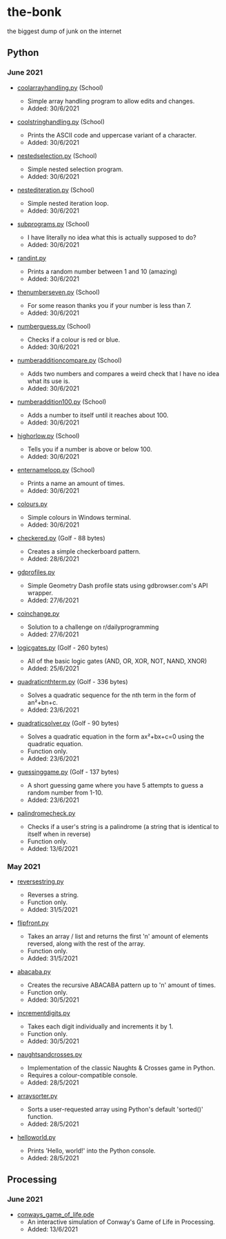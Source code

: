 # the-bonk
the biggest dump of junk on the internet

## Python


### June 2021
- [coolarrayhandling.py](https://github.com/GD-NTB/the-bonk/blob/master/python/school/coolarrayhandling.py) (School)
	- Simple array handling program to allow edits and changes.
	- Added: 30/6/2021

- [coolstringhandling.py](https://github.com/GD-NTB/the-bonk/blob/master/python/school/coolarrayhandling.py) (School)
	- Prints the ASCII code and uppercase variant of a character.
	- Added: 30/6/2021

- [nestedselection.py](https://github.com/GD-NTB/the-bonk/blob/master/python/school/nestedselection.py) (School)
	- Simple nested selection program.
	- Added: 30/6/2021

- [nestediteration.py](https://github.com/GD-NTB/the-bonk/blob/master/python/school/nestediteration.py) (School)
	- Simple nested iteration loop.
	- Added: 30/6/2021

- [subprograms.py](https://github.com/GD-NTB/the-bonk/blob/master/python/school/subprograms.py) (School)
	- I have literally no idea what this is actually supposed to do?
	- Added: 30/6/2021

- [randint.py](https://github.com/GD-NTB/the-bonk/blob/master/python/randint.py)
	- Prints a random number between 1 and 10 (amazing)
	- Added: 30/6/2021

- [thenumberseven.py](https://github.com/GD-NTB/the-bonk/blob/master/python/school/thenumberseven.py) (School)
	- For some reason thanks you if your number is less than 7.
	- Added: 30/6/2021

- [numberguess.py](https://github.com/GD-NTB/the-bonk/blob/master/python/school/numberguess.py) (School)
	- Checks if a colour is red or blue.
	- Added: 30/6/2021

- [numberadditioncompare.py](https://github.com/GD-NTB/the-bonk/blob/master/python/school/numberadditioncompare.py) (School)
	- Adds two numbers and compares a weird check that I have no idea what its use is.
	- Added: 30/6/2021

- [numberaddition100.py](https://github.com/GD-NTB/the-bonk/blob/master/python/school/numberaddition100.py) (School)
	- Adds a number to itself until it reaches about 100.
	- Added: 30/6/2021

- [highorlow.py](https://github.com/GD-NTB/the-bonk/blob/master/python/school/highorlow.py) (School)
	- Tells you if a number is above or below 100.
	- Added: 30/6/2021

- [enternameloop.py](https://github.com/GD-NTB/the-bonk/blob/master/python/school/enternameloop.py) (School)
	- Prints a name an amount of times.
	- Added: 30/6/2021

- [colours.py](https://github.com/GD-NTB/the-bonk/blob/master/python/colours.py)
	- Simple colours in Windows terminal.
	- Added: 30/6/2021

- [checkered.py](https://github.com/GD-NTB/the-bonk/blob/master/python/golf/checkered.py) (Golf - 88 bytes)
	- Creates a simple checkerboard pattern.
	- Added: 28/6/2021

- [gdprofiles.py](https://github.com/GD-NTB/the-bonk/blob/master/python/gdprofiles.py)
	- Simple Geometry Dash profile stats using gdbrowser.com's API wrapper.
	- Added: 27/6/2021

- [coinchange.py](https://github.com/GD-NTB/the-bonk/blob/master/python/coinchange.py)
	- Solution to a challenge on r/dailyprogramming
	- Added: 27/6/2021

- [logicgates.py](https://github.com/GD-NTB/the-bonk/blob/master/python/golf/logicgates.py) (Golf - 260 bytes)
	- All of the basic logic gates (AND, OR, XOR, NOT, NAND, XNOR)
	- Added: 25/6/2021

- [quadraticnthterm.py](https://github.com/GD-NTB/the-bonk/blob/master/python/golf/quadraticnthterm.py) (Golf - 336 bytes)
	- Solves a quadratic sequence for the nth term in the form of an²+bn+c.
	- Added: 23/6/2021

- [quadraticsolver.py](https://github.com/GD-NTB/the-bonk/blob/master/python/golf/quadraticsolver.py) (Golf - 90 bytes)
	- Solves a quadratic equation in the form ax²+bx+c=0 using the quadratic equation.
	- Function only.
	- Added: 23/6/2021

- [guessinggame.py](https://github.com/GD-NTB/the-bonk/blob/master/python/golf/guessinggame.py) (Golf - 137 bytes)
	- A short guessing game where you have 5 attempts to guess a random number from 1-10.
	- Added: 23/6/2021

- [palindromecheck.py](https://github.com/GD-NTB/the-bonk/blob/master/python/palindromecheck.py)
	- Checks if a user's string is a palindrome (a string that is identical to itself when in reverse)
	- Function only.
	- Added: 13/6/2021

### May 2021
- [reversestring.py](https://github.com/GD-NTB/the-bonk/blob/master/python/reversestring.py)
	- Reverses a string.
	- Function only.
	- Added: 31/5/2021

- [flipfront.py](https://github.com/GD-NTB/the-bonk/blob/master/python/flipfront.py)
	- Takes an array / list and returns the first 'n' amount of elements reversed, along with the rest of the array.
	- Function only.
	- Added: 31/5/2021

- [abacaba.py](https://github.com/GD-NTB/the-bonk/blob/master/python/abacaba.py)
	- Creates the recursive ABACABA pattern up to 'n' amount of times.
	- Function only.
	- Added: 30/5/2021

- [incrementdigits.py](https://github.com/GD-NTB/the-bonk/blob/master/python/incrementdigits.py)
	- Takes each digit individually and increments it by 1.
	- Function only.
	- Added: 30/5/2021

- [naughtsandcrosses.py](https://github.com/GD-NTB/the-bonk/blob/master/python/naughtsandcrosses.py)
	- Implementation of the classic Naughts & Crosses game in Python.
	- Requires a colour-compatible console.
	- Added: 28/5/2021

- [arraysorter.py](https://github.com/GD-NTB/the-bonk/blob/master/python/arraysorter.py)
	- Sorts a user-requested array using Python's default 'sorted()' function.
	- Added: 28/5/2021

- [helloworld.py](https://github.com/GD-NTB/the-bonk/blob/master/python/helloworld.py)
	- Prints 'Hello, world!' into the Python console.
	- Added: 28/5/2021

## Processing

### June 2021
- [conways_game_of_life.pde](https://github.com/GD-NTB/the-bonk/blob/master/java/processing/conways_game_of_life.pde)
	- An interactive simulation of Conway's Game of Life in Processing.
	- Added: 13/6/2021
